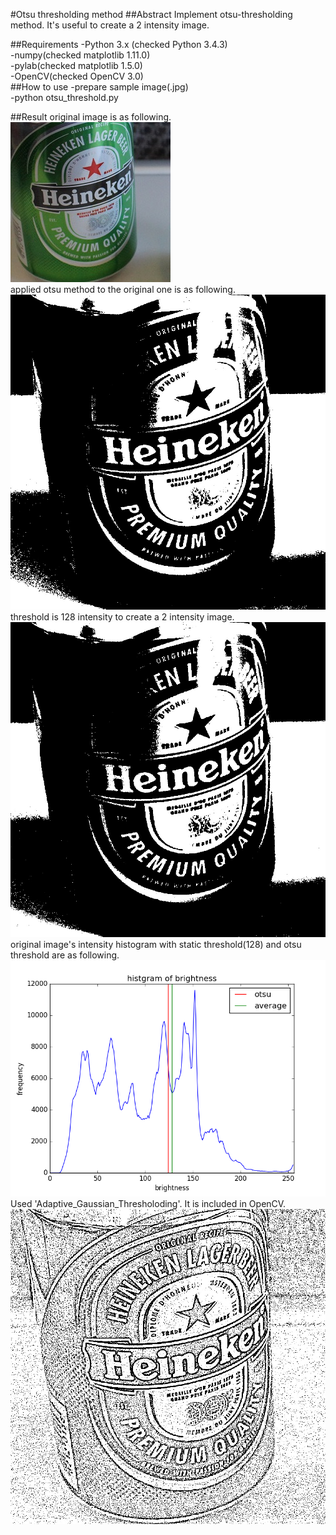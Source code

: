 #Otsu thresholding method
##Abstract
Implement otsu-thresholding method. It's useful to create a 2 intensity image.

##Requirements
-Python 3.x (checked Python 3.4.3)  
-numpy(checked matplotlib 1.11.0)  
-pylab(checked matplotlib 1.5.0)  
-OpenCV(checked OpenCV 3.0)  
##How to use
-prepare sample image(.jpg)  
-python otsu_threshold.py

##Result
original image is as following.  
![Alt text](./image/sample.jpg)  
applied otsu method to the original one is as following.  
![Alt text](./image/otsu.jpg)  
threshold is 128 intensity to create a 2 intensity image.  
![Alt text](./image/average.jpg)  
original image's intensity histogram with static threshold(128) and otsu threshold are as following.  
![Alt text](./image/intensity_histogram.png)  
Used 'Adaptive_Gaussian_Thresholoding'. It is included in OpenCV.  
![Alt text](./image/Adaptive_Gaussian_Thresholoding.jpg)  

